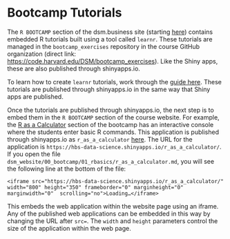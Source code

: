 # Bootcamp Tutorials

The `R BOOTCAMP` section of the dsm.business site (starting [here](https://dsm.business/00_bootcamp/01_rbasics/rbasics.html)) contains embedded R tutorials built using a tool called `learnr`. These tutorials are managed in the `bootcamp_exercises` repository in the course GitHub organization (direct link: https://code.harvard.edu/DSM/bootcamp_exercises). Like the Shiny apps, these are also published through shinyapps.io. 

To learn how to create `learnr` tutorials, work through the [guide here](https://rstudio.github.io/learnr/). These tutorials are published through shinyapps.io in the same way that Shiny apps are published. 

Once the tutorials are published through shinyapps.io, the next step is to embed them in the `R BOOTCAMP` section of the course website. For example, the [R as a Calculator](https://dsm.business/00_bootcamp/01_rbasics/r_as_a_calculator.html) section of the bootcamp has an interactive console where the students enter basic R commands. This application is published through shinyapps.io as `r_as_a_calculator` [here](https://www.shinyapps.io/admin/#/application/5353332). The URL for the application is `https://hbs-data-science.shinyapps.io/r_as_a_calculator/`. If you open the file `dsm_website/00_bootcamp/01_rbasics/r_as_a_calculator.md`, you will see the following line at the bottom of the file:

`<iframe src="https://hbs-data-science.shinyapps.io/r_as_a_calculator/" width="800" height="350" frameborder="0" marginheight="0" marginwidth="0"  scrolling="no">Loading…</iframe>`

This embeds the web application within the website page using an iframe. Any of the published web applications can be embedded in this way by changing the URL after `src=`. The `width` and `height` parameters control the size of the application within the web page.  
